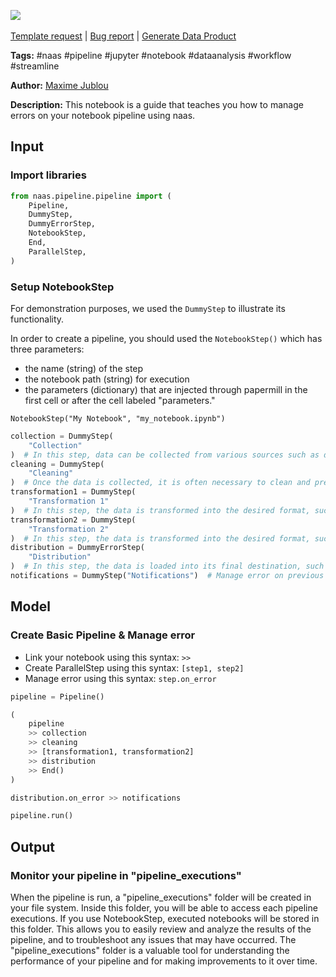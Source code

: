 <a href="https://app.naas.ai/user-redirect/naas/downloader?url=https://raw.githubusercontent.com/jupyter-naas/awesome-notebooks/master/Naas/Naas_Manage_Pipeline_Errors.ipynb" target="_parent"><img src="https://naasai-public.s3.eu-west-3.amazonaws.com/Open_in_Naas_Lab.svg"/></a><br><br><a href="https://github.com/jupyter-naas/awesome-notebooks/issues/new?assignees=&labels=&template=template-request.md&title=Tool+-+Action+of+the+notebook+">Template request</a> | <a href="https://github.com/jupyter-naas/awesome-notebooks/issues/new?assignees=&labels=bug&template=bug_report.md&title=Naas+-+Manage+Pipeline+Errors:+Error+short+description">Bug report</a> | <a href="https://app.naas.ai/user-redirect/naas/downloader?url=https://raw.githubusercontent.com/jupyter-naas/awesome-notebooks/master/Naas/Naas_Start_data_product.ipynb" target="_parent">Generate Data Product</a>

**Tags:** #naas #pipeline #jupyter #notebook #dataanalysis #workflow #streamline

**Author:** [Maxime Jublou](https://www.linkedin.com/in/maximejublou)

**Description:** This notebook is a guide that teaches you how to manage errors on your notebook pipeline using naas.

## Input

### Import libraries


```python
from naas.pipeline.pipeline import (
    Pipeline,
    DummyStep,
    DummyErrorStep,
    NotebookStep,
    End,
    ParallelStep,
)
```

### Setup NotebookStep
For demonstration purposes, we used the `DummyStep` to illustrate its functionality.

In order to create a pipeline, you should used the `NotebookStep()` which has three parameters:
- the name (string) of the step
- the notebook path (string) for execution
- the parameters (dictionary) that are injected through papermill in the first cell or after the cell labeled "parameters."

`NotebookStep("My Notebook", "my_notebook.ipynb")`


```python
collection = DummyStep(
    "Collection"
)  # In this step, data can be collected from various sources such as databases, APIs, or file systems.
cleaning = DummyStep(
    "Cleaning"
)  # Once the data is collected, it is often necessary to clean and preprocess it to remove any irrelevant or duplicate information. This step may involve tasks such as removing null values, correcting data formats, and standardizing column names.
transformation1 = DummyStep(
    "Transformation 1"
)  # In this step, the data is transformed into the desired format, such as a flat file or a specific data model. This may involve tasks such as aggregating data, joining multiple tables, or calculating new fields.
transformation2 = DummyStep(
    "Transformation 2"
)  # In this step, the data is transformed into the desired format, such as a flat file or a specific data model. This may involve tasks such as aggregating data, joining multiple tables, or calculating new fields.
distribution = DummyErrorStep(
    "Distribution"
)  # In this step, the data is loaded into its final destination, such as a data warehouse, a data lake, or a specific application.
notifications = DummyStep("Notifications")  # Manage error on previous step
```

## Model

### Create Basic Pipeline & Manage error
- Link your notebook using this syntax: `>>`
- Create ParallelStep using this syntax: `[step1, step2]`
- Manage error using this syntax: `step.on_error`


```python
pipeline = Pipeline()

(
    pipeline
    >> collection
    >> cleaning
    >> [transformation1, transformation2]
    >> distribution
    >> End()
)

distribution.on_error >> notifications

pipeline.run()
```

## Output

### Monitor your pipeline in "pipeline_executions"
When the pipeline is run, a "pipeline_executions" folder will be created in your file system. Inside this folder, you will be able to access each pipeline executions. If you use NotebookStep, executed notebooks will be stored in this folder. This allows you to easily review and analyze the results of the pipeline, and to troubleshoot any issues that may have occurred. The "pipeline_executions" folder is a valuable tool for understanding the performance of your pipeline and for making improvements to it over time.
